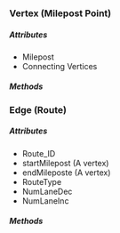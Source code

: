 ### Vertex (Milepost Point)
##### Attributes
- Milepost
- Connecting Vertices

##### Methods


### Edge (Route)
##### Attributes
- Route_ID
- startMilepost (A vertex)
- endMileposte (A vertex)
- RouteType
- NumLaneDec
- NumLaneInc

##### Methods



